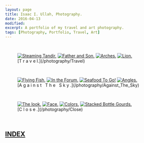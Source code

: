 ```yaml
---
layout: page
title: Isaac I. Ullah, Photography.
date: 2016-04-13
modified: 
excerpt: A portfolio of my travel and art photography. 
tags: [Photography, Portfolio, Travel, Art]
---
```


<br>
<figure class="fourth">
	<a href="https://www.flickr.com/photos/isaacullah/24627290396/in/dateposted-public/" title="Steaming Tandir."><img src="https://farm2.staticflickr.com/1527/24627290396_8b045fce4b_o.jpg" alt="Steaming Tandir."></a>
	<a href="https://www.flickr.com/photos/isaacullah/24026696953/in/dateposted-public/" title="Father and Son."><img src="https://farm2.staticflickr.com/1498/24026696953_e9d805aa22_o.jpg" alt="Father and Son."></a>
	<a href="https://www.flickr.com/photos/isaacullah/24071899310/in/dateposted-public/" title="Arches."><img src="https://farm2.staticflickr.com/1573/24071899310_c5223fd3a3_o.jpg" alt="Arches."></a>
	<a href="https://www.flickr.com/photos/isaacullah/24536906761/in/dateposted-public/" title="Lion."><img src="https://farm2.staticflickr.com/1463/24536906761_d6284689c1_o.jpg" alt="Lion."></a>
	<figcaption> [T r a v e l.](/photography/Travel)
	</figcaption>
</figure>
<br>
<figure class="fourth">
	<a href="https://www.flickr.com/photos/isaacullah/23754498743/in/dateposted-public/" title="Flying Fish."><img src="https://farm2.staticflickr.com/1450/23754498743_5cc557e563_o.jpg" alt="Flying Fish."></a>
	<a href="https://www.flickr.com/photos/isaacullah/24653509425/in/dateposted-public/" title="In the Forum."><img src="https://farm2.staticflickr.com/1575/24653509425_33d6642378_o.jpg" alt="In the Forum."></a>
	<a href="https://www.flickr.com/photos/isaacullah/23753108354/in/dateposted-public/" title="Seafood To Go!"><img src="https://farm2.staticflickr.com/1494/23753108354_f6bc3219ab_o.jpg" alt="Seafood To Go!"></a>
	<a href="https://www.flickr.com/photos/isaacullah/24326425969/in/dateposted-public/" title="Angles."><img src="https://farm2.staticflickr.com/1520/24326425969_abfbc50011_o.jpg" alt="Angles."></a>
	<figcaption> [A g a i n s t &nbsp; T h e &nbsp; S k y .](/photography/Against_The_Sky)
	</figcaption>
</figure>
<br>
<figure class="fourth">
	<a href="https://www.flickr.com/photos/isaacullah/24914613934/in/dateposted-public/" title="The look."><img src="https://farm2.staticflickr.com/1657/24914613934_7ac42b8b21_o.jpg" alt="The look."></a>
	<a href="https://www.flickr.com/photos/isaacullah/23992318273/in/dateposted-public/" title="Face."><img src="https://farm2.staticflickr.com/1592/23992318273_b4de22ef0d_o.jpg" alt="Face."></a>
	<a href="https://www.flickr.com/photos/isaacullah/24715054585/in/dateposted-public/" title="Colors."><img src="https://farm2.staticflickr.com/1460/24715054585_072ece1a89_o.jpg" alt="Colors."></a>
	<a href="https://www.flickr.com/photos/isaacullah/23753118124/in/dateposted-public/" title="Stacked Bottle Gourds."><img src="https://farm2.staticflickr.com/1590/23753118124_cb731b53d8_o.jpg" alt="Stacked Bottle Gourds."></a>
	<figcaption> [C l o s e .](/photography/Close)
	</figcaption>
</figure>
<br>

## [INDEX](/photography) 
